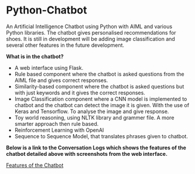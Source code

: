 # Python-Chatbot
An Artificial Intelligence Chatbot using Python with AIML and various Python libraries. 
The chatbot gives personalised recommendations for shoes. 
It is still in development will be adding image classification and several other features in the future development. 

**What is in the chatbot?**
* A web interface using Flask.
* Rule based component where the chatbot is asked questions from the AIML file and gives correct responses. 
* Similarity-based component where the chatbot is asked questions but with just keywords and it gives the correct responses. 
* Image Classification component where a CNN model is implemented to chatbot and the chatbot can detect the image it is given. With the use of Keras and Tensorflow. To analyse the image and give response. 
* Toy world reasoning, using NLTK library and grammer file. A more smarter approach then rule based.
* Reinforcement Learning with OpenAI
* Sequence to Sequence Model, that translates phrases given to chatbot.

**Below is a link to the Conversation Logs which shows the features of the chatbot detailed above with screenshots from the web interface.**

[Features of the Chatbot](Conversation%20Logs.docx)
